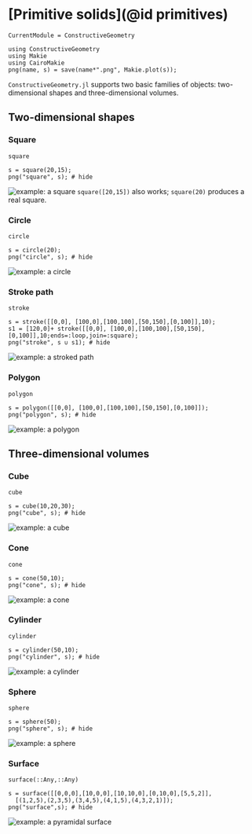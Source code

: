 # [Primitive solids](@id primitives)
```@meta
CurrentModule = ConstructiveGeometry
```
```@setup 0
using ConstructiveGeometry
using Makie
using CairoMakie
png(name, s) = save(name*".png", Makie.plot(s));
```

`ConstructiveGeometry.jl` supports two basic families of objects:
two-dimensional shapes and three-dimensional volumes.

## Two-dimensional shapes
### Square
```@docs
square
```
```@repl 0
s = square(20,15);
png("square", s); # hide
```

![example: a square](square.png)
`square([20,15])` also works; `square(20)` produces a real square.

### Circle
```@docs
circle
```
```@repl 0
s = circle(20);
png("circle", s); # hide
```
![example: a circle](circle.png)

### Stroke path
```@docs
stroke
```
```@repl 0
s = stroke([[0,0], [100,0],[100,100],[50,150],[0,100]],10);
s1 = [120,0]+ stroke([[0,0], [100,0],[100,100],[50,150],[0,100]],10;ends=:loop,join=:square);
png("stroke", s ∪ s1); # hide
```
![example: a stroked path](stroke.png)
### Polygon
```@docs
polygon
```
```@repl 0
s = polygon([[0,0], [100,0],[100,100],[50,150],[0,100]]);
png("polygon", s); # hide
```
![example: a polygon](polygon.png)

## Three-dimensional volumes

### Cube
```@docs
cube
```
```@repl 0
s = cube(10,20,30);
png("cube", s); # hide
```
![example: a cube](cube.png)

### Cone
```@docs
cone
```
```@repl 0
s = cone(50,10);
png("cone", s); # hide
```
![example: a cone](cone.png)

### Cylinder
```@docs
cylinder
```
```@repl 0
s = cylinder(50,10);
png("cylinder", s); # hide
```
![example: a cylinder](cylinder.png)

### Sphere
```@docs
sphere
```
```@repl 0
s = sphere(50);
png("sphere", s); # hide
```
![example: a sphere](sphere.png)

### Surface
```@docs
surface(::Any,::Any)
```
```@repl 0
s = surface([[0,0,0],[10,0,0],[10,10,0],[0,10,0],[5,5,2]],
  [(1,2,5),(2,3,5),(3,4,5),(4,1,5),(4,3,2,1)]);
png("surface",s); # hide
```
![example: a pyramidal surface](surface.png)

